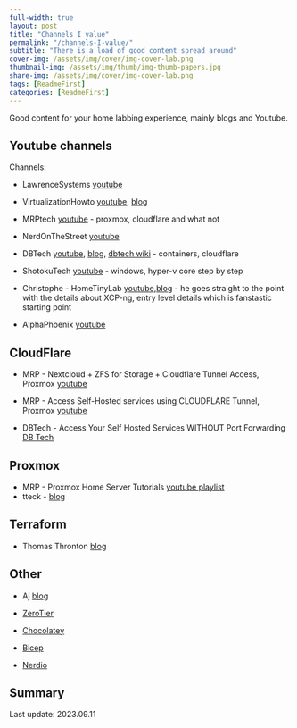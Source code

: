 ```yaml
---
full-width: true
layout: post
title: "Channels I value"
permalink: "/channels-I-value/"
subtitle: "There is a load of good content spread around"
cover-img: /assets/img/cover/img-cover-lab.png
thumbnail-img: /assets/img/thumb/img-thumb-papers.jpg
share-img: /assets/img/cover/img-cover-lab.png
tags: [ReadmeFirst]
categories: [ReadmeFirst]
---
```


Good content for your home labbing experience, mainly blogs and Youtube.

## Youtube channels

Channels:

+ LawrenceSystems [youtube](https://www.youtube.com/@LAWRENCESYSTEMS)
+ VirtualizationHowto [youtube](https://www.youtube.com/@VirtualizationHowto), [blog](https://www.virtualizationhowto.com/)
+ MRPtech [youtube](https://www.youtube.com/@MRPtech) - proxmox, cloudflare and what not
+ NerdOnTheStreet [youtube](https://www.youtube.com/@NerdOnTheStreet)
+ DBTech [youtube](https://www.youtube.com/@DBTechYT), [blog](https://dbtechreviews.com/), [dbtech wiki](https://dbt3ch.com/) - containers, cloudflare
+ ShotokuTech [youtube](https://www.youtube.com/@ShotokuTech) - windows, hyper-v core step by step
+ Christophe - HomeTinyLab [youtube](https://www.youtube.com/@hometinylab),[blog](https://hometinylab.blogspot.com/) - he goes straight to the point with the details about XCP-ng, entry level details which is fanstastic starting point

+ AlphaPhoenix [youtube](https://www.youtube.com/@AlphaPhoenixChannel)

## CloudFlare

+ MRP - Nextcloud + ZFS for Storage + Cloudflare Tunnel Access, Proxmox [youtube](https://www.youtube.com/watch?v=N5S3w-Z9Xvw)
+ MRP - Access Self-Hosted services using CLOUDFLARE Tunnel, Proxmox [youtube](https://www.youtube.com/watch?v=XyCjCmA_R2w)

+ DBTech - Access Your Self Hosted Services WITHOUT Port Forwarding [DB Tech](https://www.youtube.com/watch?v=VrV0udRUi8A)

## Proxmox

+ MRP - Proxmox Home Server Tutorials [youtube playlist](https://www.youtube.com/watch?v=5ybXCED83ww&list=PL3QnZSjRPkgLd3SxBSl6JfQ1iX4SkA39d)
+ tteck - [blog](https://tteck.github.io/Proxmox/)

## Terraform

+ Thomas Thronton [blog](https://thomasthornton.cloud/2022/06/02/writing-reusable-terraform-modules/)

## Other

+ Aj [blog](https://blog.ayjc.net)

+ [ZeroTier](https://github.com/zerotier/)
+ [Chocolatey](https://github.com/chocolatey/choco)
+ [Bicep](https://runasradio.com/Shows/Show/822)
+ [Nerdio](https://getnerdio.com/)

## Summary

Last update: 2023.09.11
